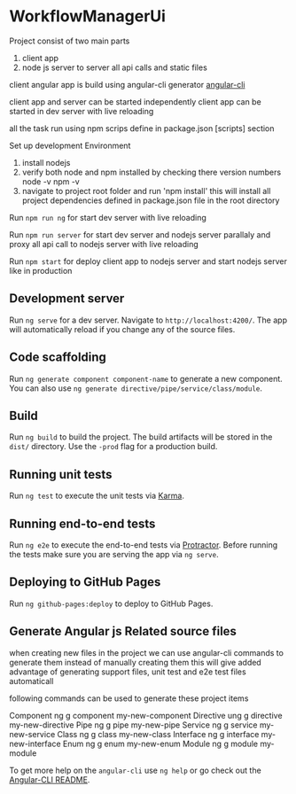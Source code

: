 # WorkflowManagerUi

Project consist of two main parts 
1. client app
2. node js server to server all api calls and static files

client angular app is build using angular-cli generator
[angular-cli](https://github.com/angular/angular-cli)

client app and server can be started independently
client app can be started in dev server with live reloading

all the task run using npm scrips define in package.json [scripts] section

Set up development Environment

1. install nodejs
2. verify both node and npm installed by checking there version numbers
   node -v 
   npm -v
3. navigate to project root folder and run 'npm install'
   this will install all project dependencies defined in package.json file in the root directory
    

Run `npm run ng` for start dev server with live reloading

Run `npm run server` for start dev server and nodejs server parallaly and proxy all api call to nodejs server with live reloading

Run `npm start` for deploy client app to nodejs server and start nodejs server like in production


## Development server
Run `ng serve` for a dev server. Navigate to `http://localhost:4200/`. The app will automatically reload if you change any of the source files.

## Code scaffolding

Run `ng generate component component-name` to generate a new component. You can also use `ng generate directive/pipe/service/class/module`.

## Build

Run `ng build` to build the project. The build artifacts will be stored in the `dist/` directory. Use the `-prod` flag for a production build.

## Running unit tests

Run `ng test` to execute the unit tests via [Karma](https://karma-runner.github.io).

## Running end-to-end tests

Run `ng e2e` to execute the end-to-end tests via [Protractor](http://www.protractortest.org/).
Before running the tests make sure you are serving the app via `ng serve`.

## Deploying to GitHub Pages

Run `ng github-pages:deploy` to deploy to GitHub Pages.

## Generate Angular js Related source files
when creating new files in the project we can use angular-cli commands to generate them instead of manually creating them
this will give added advantage of generating support files, unit test and e2e test files automaticall

following commands can be used to generate these project items

Component	ng g component my-new-component
Directive	ung g directive my-new-directive
Pipe	ng g pipe my-new-pipe
Service	ng g service my-new-service
Class	ng g class my-new-class
Interface	ng g interface my-new-interface
Enum	ng g enum my-new-enum
Module	ng g module my-module

To get more help on the `angular-cli` use `ng help` or go check out the [Angular-CLI README](https://github.com/angular/angular-cli/blob/master/README.md).



